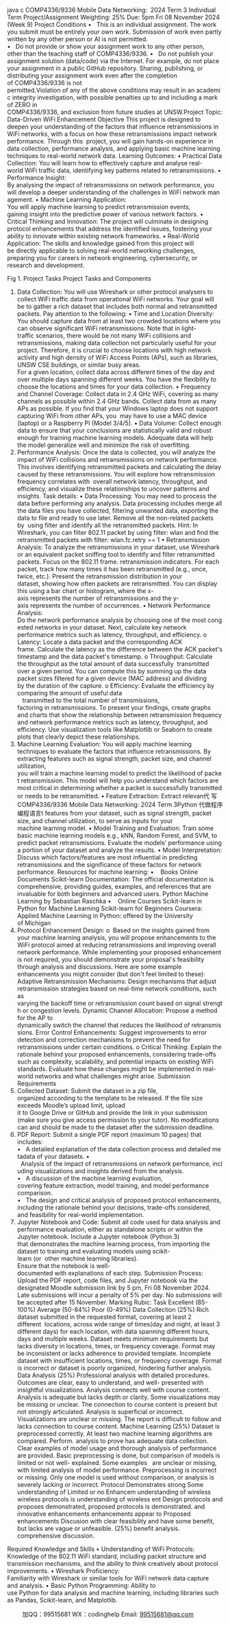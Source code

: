 java c
COMP4336/9336 Mobile Data Networking:  2024 Term 3 
Individual Term Project/Assignment 
Weighting: 25% 
Due: 5pm Fri 08 November 2024 (Week 9)
Project Conditions 
•   This is an individual assignment. The work you submit must be entirely your own work. Submission of work even partly written by any other person or AI is not permitted.
•   Do not provide or show your assignment work to any other person, other than the teaching staff of COMP4336/9336.
•   Do not publish your assignment solution (data/code) via the Internet. For example, do not place your assignment in a public GitHub repository. Sharing, publishing, or distributing your assignment work even after the completion of COMP4336/9336 is not permitted.Violation of any of the above conditions may result in an academic integrity investigation, with possible penalties up to and including a mark of ZERO in COMP4336/9336, and exclusion from future studies at UNSW.Project Topic: Data-Driven WiFi Enhancement 
Objective 
This project is designed to deepen your understanding of the factors that influence retransmissions in WiFi networks, with a focus on how these retransmissions impact network performance. Through this  project, you will gain hands-on experience in data collection, performance analysis, and applying basic machine learning techniques to real-world network data. 
Learning Outcomes: 
• Practical Data Collection: You will learn how to effectively capture and analyse real-world WiFi traffic data, identifying key patterns related to retransmissions.
• Performance Insight: By analysing the impact of retransmissions on network performance, you will develop a deeper understanding of the challenges in WiFi network management.
• Machine Learning Application: You will apply machine learning to predict retransmission events, gaining insight into the predictive power of various network factors.
• Critical Thinking and Innovation: The project will culminate in designing protocol enhancements that address the identified issues, fostering your ability to innovate within existing network frameworks. 
• Real-World Application: The skills and knowledge gained from this project will be directly applicable to solving real-world networking challenges, preparing you for careers in network engineering, cybersecurity, or research and development.

Fig 1. Project Tasks 
Project Tasks and Components 
1. Data Collection: 
You will use Wireshark or other protocol analysers to collect WiFi traffic data from operational WiFi networks. Your goal will be to gather a rich dataset that includes both normal and retransmitted packets. Pay attention to the following: 
• Time and Location Diversity: You should capture data from at least two crowded
locations where you can observe significant WiFi retransmissions. Note that in light-traffic scenarios, there would be not many WiFi collisions and retransmissions, making data collection not particularly useful for your project. Therefore, it is crucial to choose locations with high network activity and high density of WiFi Access Points (APs), such as libraries, UNSW CSE buildings, or similar busy areas. For a given location, collect data across different times of the day and over multiple days spanning different weeks. You have the flexibility to choose the locations and times for your data collection.
• Frequency and Channel Coverage: Collect data in 2.4 GHz WiFi, covering as many
channels as possible within 2.4 GHz bands. Collect data from as many APs as possible. If you find that your Windows laptop does not support capturing WiFi from other APs, you  may have to use a MAC device (laptop) or a Raspberry PI (Model 3/4/5).
• Data Volume: Collect enough data to ensure that your conclusions are statistically valid and robust enough for training machine learning models. Adequate data will help the model generalize well and minimize the risk of overfitting.
2. Performance Analysis: 
Once the data is collected, you will analyze the impact of WiFi collisions and retransmissions on network performance. This involves identifying retransmitted packets and calculating the delay caused by these retransmissions. You will explore how retransmission frequency correlates with  overall network latency, throughput, and efficiency, and visualize these relationships to uncover patterns and insights.
Task details: 
• Data Processing: You may need to process the data before performing any analysis. Data processing includes merge all the data files you have collected, filtering unwanted data, exporting the data to file and ready to use later. Remove all the non-related packets by  using filter and identify all the retransmitted packets. Hint: In Wireshark, you can filter 802.11 packet by using filter: wlan and find the retransmitted packets with filter: wlan.fc.retry == 1 
• Retransmission Analysis: 
To analyze the retransmissions in your dataset, use Wireshark or an equivalent packet sniffing tool to identify and filter retransmitted packets. Focus on the 802.11 frame. retransmission indicators. For each packet, track how many times it has been retransmitted (e.g., once, twice, etc.). Present the retransmission distribution in your dataset, showing how often packets are retransmitted. You can display this using a bar chart or histogram, where the x-axis represents the number of retransmissions and the y-axis represents the number of occurrences.
• Network Performance Analysis: 
Do the network performance analysis by choosing one of the most congested networks in your dataset. Next, calculate key network performance metrics such as latency, throughput, and efficiency.
o Latency: Locate a data packet and the corresponding ACK frame. Calculate the
latency as the difference between the ACK packet's timestamp and the data packet's timestamp.
o Throughput: Calculate the throughput as the total amount of data successfully  transmitted over a given period. You can compute this by summing up the data packet sizes filtered for a given device (MAC address) and dividing by the duration of the capture.
o Efficiency: Evaluate the efficiency by comparing the amount of useful data    transmitted to the total number of transmissions, factoring in retransmissions.
To present your findings, create graphs and charts that show the relationship between retransmission frequency and network performance metrics such as latency, throughput, and efficiency. Use visualization tools like Matplotlib or Seaborn to create plots that clearly depict these relationships.
3. Machine Learning Evaluation: You will apply machine learning techniques to evaluate the factors that influence retransmissions. By extracting features such as signal strength, packet size, and channel utilization, you will train a machine learning model to predict the likelihood of packet retransmission. This model will help you understand which factors are most critical in determining whether a packet is successfully transmitted or needs to be retransmitted. 
• Feature Extraction: Extract relevan代 写COMP4336/9336 Mobile Data Networking: 2024 Term 3Python
代做程序编程语言t features from your dataset, such as signal
strength, packet size, and channel utilization, to serve as inputs for your machine learning model.
• Model Training and Evaluation: Train some basic machine learning models e.g., kNN, Random Forest, and SVM, to predict packet retransmissions. Evaluate the models’ performance using a portion of your dataset and analyze the results.
• Model Interpretation: Discuss which factors/features are most influential in predicting retransmissions and the significance of these factors for network performance.
Resources for machine learning: 
•    Books  Online Documents
Scikit-learn Documentation: The official documentation is comprehensive, providing guides, examples, and references that are invaluable for both beginners and advanced users.
Python Machine Learning by Sebastian Raschka 
•    Online Courses
Scikit-learn in Python for Machine Learning 
Scikit-learn for Beginners 
Coursera: Applied Machine Learning in Python: offered by the University of Michigan
4. Protocol Enhancement Design: 
o  Based on the insights gained from your machine learning analysis, you will propose
enhancements to the WiFi protocol aimed at reducing retransmissions and improving overall network performance. While implementing your proposed enhancement is not required, you should demonstrate your proposal's feasibility through analysis and discussions. Here are some example enhancements you might consider (but don't feel limited to these):
Adaptive Retransmission Mechanisms: Design mechanisms that adjust
retransmission strategies based on real-time network conditions, such as varying the backoff time or retransmission count based on signal strength or congestion levels.
Dynamic Channel Allocation: Propose a method for the AP to dynamically switch the channel that reduces the likelihood of retransmissions.
Error Control Enhancements: Suggest improvements to error detection and correction mechanisms to prevent the need for retransmissions under certain conditions.
o Critical Thinking: Explain the rationale behind your proposed enhancements, considering trade-offs such as complexity, scalability, and potential impacts on existing WiFi standards. Evaluate how these changes might be implemented in real-world networks and what challenges might arise. 
Submission Requirements 
1. Collected Dataset: Submit the dataset in a zip file, organized according to the template to be
released. If the file size exceeds Moodle’s upload limit, upload it to Google Drive or GitHub and provide the link in your submission (make sure you give access permission to your tutor). No modifications can and should be made to the dataset after the submission deadline.
2. PDF Report: Submit a single PDF report (maximum 10 pages) that includes:
•   A detailed explanation of the data collection process and detailed metadata of your datasets.
•   Analysis of the impact of retransmissions on network performance, including visualizations and insights derived from the analysis.
•   A discussion of the machine learning evaluation, covering feature extraction, model training, and model performance comparison.
•   The design and critical analysis of proposed protocol enhancements, including the rationale behind your decisions, trade-offs considered, and feasibility for real-world implementation.
3. Jupyter Notebook and Code: 
Submit all code used for data analysis and performance evaluation, either as standalone scripts or within the Jupyter notebook. Include a Jupyter notebook (Python 3) that demonstrates the machine learning process, from importing the dataset to training and evaluating models using scikit-learn (or  other machine learning libraries). Ensure that the notebook is well-documented with explanations of each step. 
Submission Process: Upload the PDF report, code files, and Jupyter notebook via the designated Moodle submission link by 5 pm, Fri 08 November 2024. Late submissions will incur a penalty of 5% per day. No submissions will be accepted after 15 November.
Marking Rubic: 
Task 
Excellent (85-100%) 
Average (50-84%) 
Poor (0-49%) 
Data 
Collection (25%) 
Rich dataset submitted in 
the requested format, 
covering at least 2 different  locations, across wide range of times(day and night, at 
least 3 different days) for each location, with data spanning different hours, days and multiple weeks. 
Dataset meets minimum 
requirements but lacks 
diversity in locations, times, or frequency coverage. 
Format may be inconsistent 
or lacks adherence to provided template. 
Incomplete dataset with insufficient locations, 
times, or frequency 
coverage. Format is incorrect or dataset is poorly organized, 
hindering further analysis. 
Data 
Analysis (25%) 
Professional analysis with detailed procedures. 
Outcomes are clear, easy to understand, and well- 
presented with insightful 
visualizations. Analysis 
connects well with course content. 
Analysis is adequate but 
lacks depth or clarity. Some visualizations may be 
missing or unclear. The 
connection to course content is present but not strongly 
articulated. 
Analysis is superficial or incorrect. Visualizations are unclear or missing. 
The report is difficult to 
follow and lacks 
connection to course content. Machine Learning (25%) 
Dataset is preprocessed correctly. At least two machine learning algorithms are compared. Perform. analysis to prove has adequate data 
collection. Clear examples of model usage and 
thorough analysis of 
performance are provided. 
Basic preprocessing is done, but comparison of models is 
limited or not well- 
explained. Some examples   are unclear or missing, with limited analysis of model 
performance. 
Preprocessing is incorrect or missing. Only one 
model is used without 
comparison, or analysis is 
severely lacking or incorrect. 
Protocol 
Demonstrates strong 
Some understanding of 
Limited or no 
Enhancem 
understanding of wireless 
wireless protocols is 
understanding of wireless 
ent Design 
protocols and proposes 
demonstrated, proposed 
protocols is demonstrated. 
and 
innovative enhancements 
enhancements appear to 
Proposed enhancements 
Discusion 
with clear feasibility and 
have some benefit, but lacks 
are vague or unfeasible. 
(25%) 
benefit analysis. 
comprehensive discussion. 

Required Knowledge and Skills 
• Understanding of WiFi Protocols: Knowledge of the 802.11 WiFi standard, including packet structure and transmission mechanisms, and the ability to think creatively about protocol improvements.
• Wireshark Proficiency: Familiarity with Wireshark or similar tools for WiFi network data capture and analysis.
• Basic Python Programming: Ability to use Python for data analysis and machine learning, including libraries such as Pandas, Scikit-learn, and Matplotlib.





         
加QQ：99515681  WX：codinghelp  Email: 99515681@qq.com
